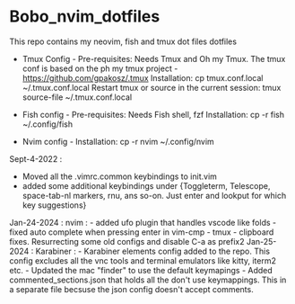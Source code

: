 # Bobo_nvim_dotfiles
This repo contains my neovim, fish and tmux dot files dotfiles
- Tmux Config -
    Pre-requisites: 
        Needs Tmux and Oh my Tmux. The tmux conf is based on the ph my tmux project - https://github.com/gpakosz/.tmux
    Installation: 
        cp tmux.conf.local ~/.tmux.conf.local
        Restart tmux or source in the current session: tmux source-file ~/.tmux.conf.local

- Fish config -
    Pre-requisites:
        Needs Fish shell, fzf
    Installation:
        cp -r fish ~/.config/fish

- Nvim config -
    Installation:
        cp -r nvim ~/.config/nvim 


Sept-4-2022 :
 - Moved all the .vimrc.common keybindings to init.vim
 - added some additional keybindings under <C-Space> 
	{Toggleterm, Telescope, space-tab-nl markers, rnu, ans so-on. Just enter <C-Space> and lookput for which key suggestions}

Jan-24-2024 :
    nvim :
        - added ufo plugin that handles vscode like folds
        - fixed auto complete when pressing enter in vim-cmp
        - tmux - clipboard fixes. Resurrecting some old configs and disable C-a as prefix2
Jan-25-2024 :
    Karabiner :
        - Karabiner elements config added to the repo. This config excludes all the vnc tools and terminal emulators like kitty, iterm2 etc.
        - Updated the mac "finder" to use the default keymapings
        - Added commented_sections.json that holds all the don't use keymappings. This in a separate file becsuse the json config doesn't accept comments.
